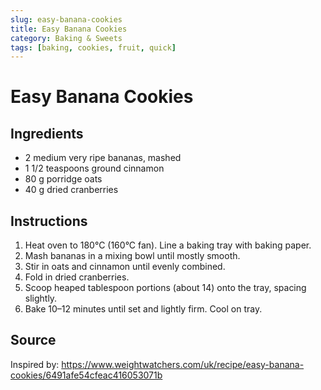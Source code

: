 ```yaml
---
slug: easy-banana-cookies
title: Easy Banana Cookies
category: Baking & Sweets
tags: [baking, cookies, fruit, quick]
---
```


# Easy Banana Cookies

## Ingredients

- 2 medium very ripe bananas, mashed
- 1 1/2 teaspoons ground cinnamon
- 80 g porridge oats
- 40 g dried cranberries

## Instructions

1. Heat oven to 180°C (160°C fan). Line a baking tray with baking paper.
2. Mash bananas in a mixing bowl until mostly smooth.
3. Stir in oats and cinnamon until evenly combined.
4. Fold in dried cranberries.
5. Scoop heaped tablespoon portions (about 14) onto the tray, spacing slightly.
6. Bake 10–12 minutes until set and lightly firm. Cool on tray.

## Source

Inspired by: https://www.weightwatchers.com/uk/recipe/easy-banana-cookies/6491afe54cfeac416053071b
